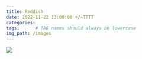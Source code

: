 ```yaml
---
title: Reddish
date: 2022-11-22 13:00:00 +/-TTTT
categories: 
tags:      # TAG names should always be lowercase
img_path: /images
---
```


![](Pasted%20image%2020221122202456.png)